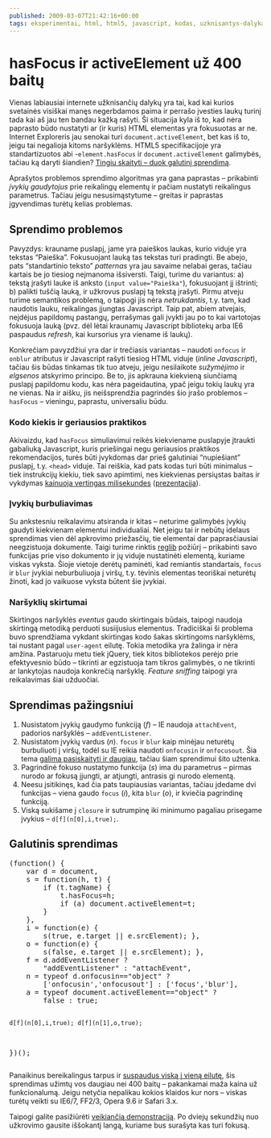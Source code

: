 ```yaml
---
published: 2009-03-07T21:42:16+00:00
tags: eksperimentai, html, html5, javascript, kodas, uzknisantys-dalykai-internete, it-tinklo-kurimas
---
```


# hasFocus ir activeElement už 400 baitų

<p>Vienas labiausiai internete užknisančių dalykų yra tai, kad kai kurios svetainės visiškai manęs negerbdamos paima ir perrašo įvesties laukų turinį tada kai aš jau ten bandau kažką rašyti. Ši situacija kyla iš to, kad nėra paprasto būdo nustatyti ar (ir kuris) HTML elementas yra fokusuotas ar ne. Internet Exploreris jau senokai turi <code>document.activeElement</code>, bet kas iš to, jeigu tai negalioja kitoms naršyklėms. HTML5 specifikacijoje yra standartizuotos abi -<code>element.hasFocus</code> ir <code>document.activeElement</code> galimybės, tačiau ką daryti šiandien? <a href="https://www.dominykas.lt/2009/03/hasfocus-ir-activeelement-uz-400-baitu.html#galutinis-sprendimas-20090307">Tingiu skaityti – duok galutinį sprendimą</a>.</p>
<p>Aprašytos problemos sprendimo algoritmas yra gana paprastas – prikabinti <dfn title="event handler">įvykių gaudytojus</dfn> prie reikalingų elementų ir pačiam nustatyti reikalingus parametrus. Tačiau jeigu nesusimąstytume – greitas ir paprastas įgyvendimas turėtų kelias problemas.</p>
<p><span id="more-83"></span></p>
<h2>Sprendimo problemos</h2>
<p>Pavyzdys: krauname puslapį, jame yra paieškos laukas, kurio viduje yra tekstas “Paieška”. Fokusuojant lauką tas tekstas turi pradingti. Be abejo, pats “standartinio teksto” <i>patternas</i> yra jau savaime nelabai geras, tačiau kartais be jo tiesiog neįmanoma išsiversti. Taigi, turime du variantus: a) tekstą įrašyti lauke iš anksto (<code>input value="Paieška"</code>), fokusuojant jį ištrinti; b) palikti tuščią lauką, ir užkrovus puslapį tą tekstą įrašyti. Pirmu atveju turime semantikos problemą, o taipogi jis nėra <dfn title="unobtrusive">netrukdantis</dfn>, t.y. tam, kad naudotis lauku, reikalingas įjungtas Javascript. Taip pat, abiem atvejais, neįdėjus papildomų pastangų, perrašymas gali įvykti jau po to kai vartotojas fokusuoja lauką (pvz. dėl lėtai kraunamų Javascript bibliotekų arba IE6 paspaudus <i>refresh</i>, kai kursorius yra viename iš laukų).</p>
<p>Konkrečiam pavyzdžiui yra dar ir trečiasis variantas – naudoti <code>onfocus</code> ir <code>onblur</code> atributus ir Javascript rašyti tiesiog HTML viduje (<i>inline Javascript</i>), tačiau šis būdas tinkamas tik tuo atveju, jeigu nesilaikote <dfn title="HTML - markup">sužymėjimo</dfn> ir <dfn title="Javascript - behaviour">elgsenos</dfn> atskyrimo principo. Be to, jis apkrauna kiekvieną siunčiamą puslapį papildomu kodu, kas nėra pageidautina, ypač jeigu tokių laukų yra ne vienas. Na ir aišku, jis neišsprendžia pagrindės šio įrašo problemos – <code>hasFocus</code> – vieningu, paprastu, universaliu būdu.</p>
<h3>Kodo kiekis ir geriausios praktikos</h3>
<p>Akivaizdu, kad <code>hasFocus</code> simuliavimui reikės kiekviename puslapyje įtraukti gabaliuką Javascript, kuris priešingai negu geriausios praktikos rekomendacijos, turės būti įvykdomas dar prieš galutiniai “nupiešiant” puslapį, t.y. <code>&lt;head&gt;</code> viduje. Tai reiškia, kad pats kodas turi būti minimalus – tiek instrukcijų kiekiu, tiek savo apimtimi, nes kiekvienas persiųstas baitas ir vykdymas <a href="http://glinden.blogspot.com/2006/11/marissa-mayer-at-web-20.html">kainuoja vertingas milisekundes</a> (<a href="http://home.blarg.net/~glinden/StanfordDataMining.2006-11-29.ppt">prezentacija</a>).</p>
<h3>Įvykių burbuliavimas</h3>
<p>Su ankstesniu reikalavimu atsiranda ir kitas – neturime galimybės įvykių gaudyti kiekvienam elementui individualiai. Net jeigu tai ir nebūtų idelaus sprendimas vien dėl apkrovimo priežasčių, tie elementai dar paprasčiausiai neegzistuoja dokumente. Taigi turime rinktis <a href="http://code.google.com/p/reglib/">reglib</a> požiūrį – prikabinti savo funkcijas prie viso dokumento ir jų viduje nustatinėti elementą, kuriame viskas vyksta. Šioje vietoje derėtų paminėti, kad remiantis standartais, <code>focus</code> ir <code>blur</code> įvykiai neburbuliuoja į viršų, t.y. tėvinis elementas teoriškai neturėtų žinoti, kad jo vaikuose vyksta būtent šie įvykiai.</p>
<h3>Naršyklių skirtumai</h3>
<p>Skirtingos naršyklės <i>eventus</i> gaudo skirtingais būdais, taipogi naudoja skirtingą metodiką perduoti susiijusius elementus. Tradiciškai ši problema buvo sprendžiama vykdant skirtingas kodo šakas skirtingoms naršyklėms, tai nustant pagal <code>user-agent</code> eilutę. Tokia metodika yra žalinga ir nėra amžina. Pastaruoju metu tiek jQuery, tiek kitos bibliotekos perėjo prie efektyvesnio būdo – tikrinti ar egzistuoja tam tikros galimybės, o ne tikrinti ar lankytojas naudoja konkrečią naršyklę. <i>Feature sniffing</i> taipogi yra reikalavimas šiai užduočiai.</p>
<h2>Sprendimas pažingsniui</h2>
<ol>
<li>Nusistatom įvykių gaudymo funkciją (<i>f</i>) – IE naudoja <code>attachEvent</code>, padorios naršyklės – <code>addEventListener</code>.
</li><li>Nusistatom įvykių vardus (<i>n</i>). <code>focus</code> ir <code>blur</code> kaip minėjau neturėtų burbuliuoti į viršų, todėl su IE reikia naudoti <code>onfocusin</code> ir <code>onfocusout</code>. Šia tema <a href="http://www.quirksmode.org/dom/events/blurfocus.html">galima pasiskaityti ir daugiau</a>, tačiau šiam sprendimui šito užtenka.</li>
<li>Pagrindinė fokuso nustatymo funkcija (<i>s</i>) ima du parametrus – pirmas nurodo ar fokusą įjungti, ar atjungti, antrasis gi nurodo elementą.</li>
<li>Neesu įsitikinęs, kad čia pats taupiausias variantas, tačiau įdedame dvi funkcijas – viena gaudo <code>focus</code> (<i>i</i>), kita <code>blur</code> (<i>o</i>), ir kviečia pagrindinę funkciją.</li>
<li>Viską sukišame į <code>closure</code> ir sutrumpinę iki minimumo pagaliau prisegame įvykius – <code>d[f](n[0],i,true);</code>.</li>
</ol>
<h2 id="galutinis-sprendimas-20090307">Galutinis sprendimas</h2>
<pre>(function() {
    var d = document,
	s = function(h, t) {
		if (t.tagName) {
			t.hasFocus=h;
			if (a) document.activeElement=t;
		}
	},
	i = function(e) {
		s(true, e.target || e.srcElement); },
	o = function(e) {
		s(false, e.target || e.srcElement); },
	f = d.addEventListener ?
		"addEventListener" : "attachEvent",
	n = typeof d.onfocusin=="object" ?
		['onfocusin','onfocusout'] : ['focus','blur'],
	a = typeof document.activeElement=="object" ?
		false : true;

	d[f](n[0],i,true); d[f](n[1],o,true);
})();
</pre>
<p>Panaikinus bereikalingus tarpus ir <a href="http://developer.yahoo.com/yui/compressor/">suspaudus viską į vieną eilutę</a>, šis sprendimas užimtų vos daugiau nei 400 baitų – pakankamai maža kaina už funkcionalumą. Jeigu netyčia nepalikau kokios klaidos kur nors – viskas turėtų veikti su IE6/7, FF2/3, Opera 9.6 ir Safari 3.x.</p>
<p>Taipogi galite pasižiūrėti <a href="http://code.dominykas.com/js/hasFocus.html">veikiančią demonstraciją</a>. Po dviejų sekundžių nuo užkrovimo gausite iššokantį langą, kuriame bus surašyta kas turi fokusą.</p>